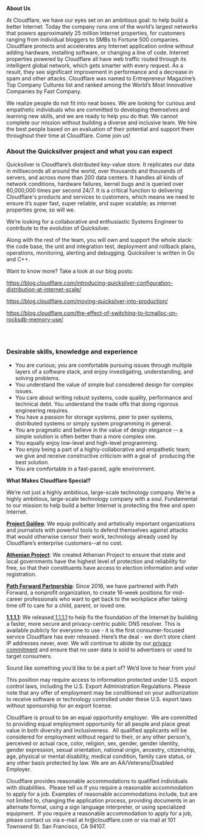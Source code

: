 <div class="content-intro">
	<div><strong>About Us</strong></div>
	<div>
		<p><span style="font-weight: 400;">At Cloudflare, we have our eyes set on an ambitious goal: to help build a better Internet. Today the company runs one of the world’s largest networks that powers approximately 25 million Internet properties, for customers ranging from individual bloggers to SMBs to Fortune 500 companies. Cloudflare protects and accelerates any Internet application online without adding hardware, installing software, or changing a line of code. Internet properties powered by Cloudflare all have web traffic routed through its intelligent global network, which gets smarter with every request. As a result, they see significant improvement in performance and a decrease in spam and other attacks. Cloudflare was named to Entrepreneur Magazine’s Top Company Cultures list and ranked among the World’s Most Innovative Companies by Fast Company.</span><span style="font-weight: 400;">&nbsp;</span></p>
		<p><span style="font-weight: 400;">We realize people do not fit into neat boxes. We are looking for curious and empathetic individuals who are committed to developing themselves and learning new skills, and we are ready to help you do that. We cannot complete our mission without building a diverse and inclusive team. We hire the best people based on an evaluation of their potential and support them throughout their time at Cloudflare. Come join us!&nbsp;</span></p>
	</div>
</div>
<h3><strong>About the Quicksilver project and what you can expect</strong></h3>
<p><span style="font-weight: 400;">Quicksilver is Cloudflare’s distributed key-value store. It replicates our data in milliseconds all around the world, over thousands and thousands of servers, and across more than 200 data centers. It handles all kinds of network conditions, hardware failures, kernel bugs and is queried over 60,000,000 times per second 24/7. It is a critical function to delivering Cloudflare's products and services to customers, which means we need to ensure it’s super fast, super reliable, and super scalable; as internet properties grow, so will we.&nbsp;</span></p>
<p><span style="font-weight: 400;">We’re looking for a collaborative and enthusiastic Systems Engineer to contribute to the evolution of Quicksilver.</span></p>
<p><span style="font-weight: 400;">Along with the rest of the team, you will own and support the whole stack: the code base, the unit and integration test, deployment and rollback plans, operations, monitoring, alerting and debugging. Quicksilver is written in Go and C++.</span></p>
<p><span style="font-weight: 400;">Want to know more? Take a look at our blog posts:</span></p>
<p><a href="https://blog.cloudflare.com/introducing-quicksilver-configuration-distribution-at-internet-scale/"><span style="font-weight: 400;">https://blog.cloudflare.com/introducing-quicksilver-configuration-distribution-at-internet-scale/</span></a></p>
<p><a href="https://blog.cloudflare.com/moving-quicksilver-into-production/"><span style="font-weight: 400;">https://blog.cloudflare.com/moving-quicksilver-into-production/</span></a></p>
<p><a href="https://blog.cloudflare.com/the-effect-of-switching-to-tcmalloc-on-rocksdb-memory-use/"><span style="font-weight: 400;">https://blog.cloudflare.com/the-effect-of-switching-to-tcmalloc-on-rocksdb-memory-use/</span></a></p>
<h3>&nbsp;</h3>
<h3><strong>Desirable skills, knowledge and experience</strong></h3>
<ul>
	<li style="font-weight: 400;"><span style="font-weight: 400;">You are curious; you are comfortable pursuing issues through multiple layers of a software stack, and enjoy investigating, understanding, and solving problems.</span></li>
	<li style="font-weight: 400;"><span style="font-weight: 400;">You understand the value of simple but considered design for complex issues.</span></li>
	<li style="font-weight: 400;"><span style="font-weight: 400;">You care about writing robust systems, code quality, performance and technical debt. You understand the trade offs that doing rigorous engineering requires.</span></li>
	<li style="font-weight: 400;"><span style="font-weight: 400;">You have a passion for storage systems, peer to peer systems, distributed systems or simply system programming in general.</span></li>
	<li style="font-weight: 400;"><span style="font-weight: 400;">You are pragmatic and believe in the value of design elegance -- a simple solution is often better than a more complex one.</span></li>
	<li style="font-weight: 400;"><span style="font-weight: 400;">You equally enjoy low-level and high-level programming.</span></li>
	<li style="font-weight: 400;"><span style="font-weight: 400;">You enjoy being a part of a highly-collaborative and empathetic team; we give and receive constructive criticism with a goal of&nbsp; producing the best solution.</span></li>
	<li style="font-weight: 400;"><span style="font-weight: 400;">You are comfortable in a fast-paced, agile environment.</span></li>
</ul>
<div class="content-conclusion">
	<p><strong>What Makes Cloudflare Special?</strong></p>
	<p><span style="font-weight: 400;">We’re not just a highly ambitious, large-scale technology company. We’re a highly ambitious, large-scale technology company with a soul. Fundamental to our mission to help build a better Internet is protecting the free and open Internet.</span></p>
	<p><a href="https://blog.cloudflare.com/protecting-free-expression-online/"><strong>Project Galileo</strong></a><span style="font-weight: 400;">: We equip politically and artistically important organizations and journalists with powerful tools to defend themselves against attacks that would otherwise censor their work, technology already used by Cloudflare’s enterprise customers--at no cost.</span></p>
	<p><strong><a href="https://www.cloudflare.com/athenian/">Athenian Project</a></strong><span style="font-weight: 400;">: We created Athenian Project to ensure that state and local governments have the highest level of protection and reliability for free, so that their constituents have access to election information and voter registration.</span></p>
	<p><a href="https://blog.cloudflare.com/tag/path-forward/"><strong>Path Forward Partnership</strong></a><span style="font-weight: 400;">: Since 2016, we have partnered with Path Forward, a nonprofit organization, to create 16-week positions for mid-career professionals who want to get back to the workplace after taking time off to care for a child, parent, or loved one.</span></p>
	<p><a href="https://1.1.1.1/"><strong>1.1.1.1</strong></a><span style="font-weight: 400;">: We released</span><a href="https://1.1.1.1/"> <span style="font-weight: 400;">1.1.1.1</span></a><span style="font-weight: 400;"> to help fix the foundation of the Internet by building a faster, more secure and privacy-centric public DNS resolver. This is available publicly for everyone to use - it is the first consumer-focused service Cloudflare has ever released. Here’s the deal - we don’t store client IP addresses never, ever. We will continue to abide by our</span><a href="https://developers.cloudflare.com/1.1.1.1/privacy/public-dns-resolver"> privacy commitment</a><span style="font-weight: 400;"> and ensure that no user data is sold to advertisers or used to target consumers.</span></p>
	<p><span style="font-weight: 400;">Sound like something you’d like to be a part of? We’d love to hear from you!</span></p>
	<p><span style="font-weight: 400;">This position may require access to information protected under U.S. export control laws, including the U.S. Export Administration Regulations. Please note that any offer of employment may be conditioned on your authorization to receive software or technology controlled under these U.S. export laws without sponsorship for an export license.</span></p>
	<p><span style="font-weight: 400;">Cloudflare is proud to be an equal opportunity employer. &nbsp;We are committed to providing equal employment opportunity for all people and place great value in both diversity and inclusiveness. &nbsp;All qualified applicants will be considered for employment without regard to their, or any other person's, perceived or actual</span> <span style="font-weight: 400;">race, color, religion, sex, gender, gender identity, gender expression, sexual orientation, national origin, ancestry, citizenship, age, physical or mental disability, medical condition, family care status, or any other basis protected by law. </span><span style="font-weight: 400;">We are an AA/Veterans/Disabled Employer.</span></p>
	<p><span style="font-weight: 400;">Cloudflare provides reasonable accommodations to qualified individuals with disabilities. &nbsp;Please tell us if you require a reasonable accommodation to apply for a job. Examples of reasonable accommodations include, but are not limited to, changing the application process, providing documents in an alternate format, using a sign language interpreter, or using specialized equipment. &nbsp;If you require a reasonable accommodation to apply for a job, please contact us via e-mail at </span><span style="font-weight: 400;">hr@cloudflare.com</span><span style="font-weight: 400;"> or via mail at 101 Townsend St. San Francisco, CA 94107.</span></p>
</div>